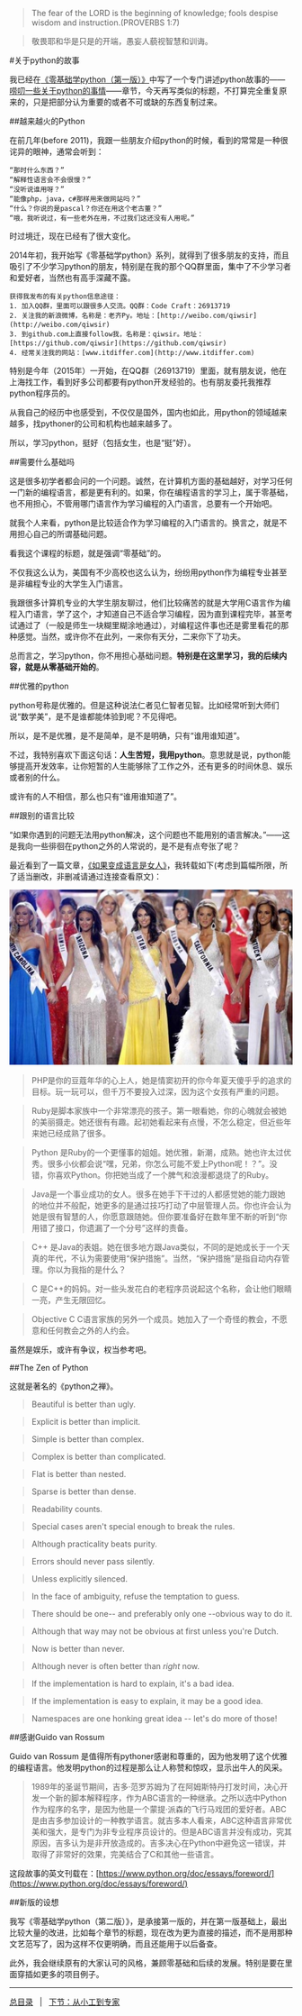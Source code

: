 > The fear of the LORD is the beginning of knowledge; fools despise wisdom and instruction.(PROVERBS 1:7)

>敬畏耶和华是只是的开端，愚妄人藐视智慧和训诲。

#关于python的故事

我已经在[《零基础学python（第一版）》](https://github.com/qiwsir/ITArticles/blob/master/BasicPython/index.md)中写了一个专门讲述python故事的——[唠叨一些关于python的事情](https://github.com/qiwsir/ITArticles/blob/master/BasicPython/001.md)——章节，今天再写类似的标题，不打算完全重复原来的，只是把部分认为重要的或者不可或缺的东西复制过来。

##越来越火的Python

在前几年(before 2011)，我跟一些朋友介绍python的时候，看到的常常是一种很诧异的眼神，通常会听到：

    “那时什么东西？”
	“解释性语言会不会很慢？”
	“没听说谁用呀？”
	“能像php，java，c#那样用来做网站吗？”
	“什么？你说的是pascal？你还在用这个老古董？”
	“哦，我听说过，有一些老外在用，不过我们这还没有人用呢。”
	
时过境迁，现在已经有了很大变化。

2014年初，我开始写《零基础学python》系列，就得到了很多朋友的支持，而且吸引了不少学习python的朋友，特别是在我的那个QQ群里面，集中了不少学习者和爱好者，当然也有高手深藏不露。

	获得我发布的有关python信息途径：
	1. 加入QQ群，里面可以跟很多人交流。QQ群：Code Craft：26913719
	2. 关注我的新浪微博，名称是：老齐Py。地址：[http://weibo.com/qiwsir](http://weibo.com/qiwsir)
	3. 到github.com上直接follow我，名称是：qiwsir。地址：[https://github.com/qiwsir](https://github.com/qiwsir)
	4. 经常关注我的网站：[www.itdiffer.com](http://www.itdiffer.com)
	
特别是今年（2015年）一开始，在QQ群（26913719）里面，就有朋友说，他在上海找工作，看到好多公司都要有python开发经验的。也有朋友委托我推荐python程序员的。

从我自己的经历中也感受到，不仅仅是国外，国内也如此，用python的领域越来越多，找pythoner的公司和机构也越来越多了。

所以，学习python，挺好（包括女生，也是“挺”好）。

##需要什么基础吗

这是很多初学者都会问的一个问题。诚然，在计算机方面的基础越好，对学习任何一门新的编程语言，都是更有利的。如果，你在编程语言的学习上，属于零基础，也不用担心，不管用哪门语言作为学习编程的入门语言，总要有一个开始吧。

就我个人来看，python是比较适合作为学习编程的入门语言的。换言之，就是不用担心自己的所谓基础问题。

看我这个课程的标题，就是强调“零基础”的。

不仅我这么认为，美国有不少高校也这么认为，纷纷用python作为编程专业甚至是非编程专业的大学生入门语言。

我跟很多计算机专业的大学生朋友聊过，他们比较痛苦的就是大学用C语言作为编程入门语言，学了这个，才知道自己不适合学习编程，因为直到课程完毕，甚至考试通过了（一般是师生一块糊里糊涂地通过），对编程这件事也还是雾里看花的那种感觉。当然，或许你不在此列，一来你有天分，二来你下了功夫。

总而言之，学习python，你不用担心基础问题。**特别是在这里学习，我的后续内容，就是从零基础开始的**。

##优雅的python

python号称是优雅的。但是这种说法仁者见仁智者见智。比如经常听到大师们说“数学美”，是不是谁都能体验到呢？不见得吧。

所以，是不是优雅，是不是简单，是不是明确，只有“谁用谁知道”。

不过，我特别喜欢下面这句话：**人生苦短，我用python**。意思就是说，python能够提高开发效率，让你短暂的人生能够除了工作之外，还有更多的时间休息、娱乐或者别的什么。

或许有的人不相信，那么也只有“谁用谁知道了”。

##跟别的语言比较

“如果你遇到的问题无法用python解决，这个问题也不能用别的语言解决。”——这是我向一些徘徊在python之外的人常说的，是不是有点夸张了呢？

最近看到了一篇文章，[《如果变成语言是女人》](http://www.vaikan.com/if-programming-languages-are-woman/)，我转载如下(考虑到篇幅所限，所了适当删改，非删减请通过连接查看原文)：

![](./0images/01.jpg)

>PHP是你的豆蔻年华的心上人，她是情窦初开的你今年夏天傻乎乎的追求的目标。玩一玩可以，但千万不要投入过深，因为这个女孩有严重的问题。

>Ruby是脚本家族中一个非常漂亮的孩子。第一眼看她，你的心魄就会被她的美丽摄走。她还很有有趣。起初她看起来有点慢，不怎么稳定，但近些年来她已经成熟了很多。

>Python 是Ruby的一个更懂事的姐姐。她优雅，新潮，成熟。她也许太过优秀。很多小伙都会说“嘿，兄弟，你怎么可能不爱上Python呢！？”。没错，你喜欢Python。你把她当成了一个脾气和浪漫都退烧了的Ruby。

>Java是一个事业成功的女人。很多在她手下干过的人都感觉她的能力跟她的地位并不般配，她更多的是通过技巧打动了中层管理人员。你也许会认为她是很有智慧的人，你愿意跟随她。但你要准备好在数年里不断的听到“你用错了接口，你遗漏了一个分号”这样的责备。

>C++ 是Java的表姐。她在很多地方跟Java类似，不同的是她成长于一个天真的年代，不认为需要使用“保护措施”。当然，“保护措施”是指自动内存管理。你以为我指的是什么？

>C 是C++的妈妈。对一些头发花白的老程序员说起这个名称，会让他们眼睛一亮，产生无限回忆。

>Objective C C语言家族的另外一个成员。她加入了一个奇怪的教会，不愿意和任何教会之外的人约会。

虽然是娱乐，或许有争议，权当参考吧。

##The Zen of Python

这就是著名的《python之禅》。

>Beautiful is better than ugly.

>Explicit is better than implicit.

>Simple is better than complex.

>Complex is better than complicated.

>Flat is better than nested.

>Sparse is better than dense.

>Readability counts.

>Special cases aren't special enough to break the rules.

>Although practicality beats purity.

>Errors should never pass silently.

>Unless explicitly silenced.

>In the face of ambiguity, refuse the temptation to guess.

>There should be one-- and preferably only one --obvious way to do it.

>Although that way may not be obvious at first unless you're Dutch.

>Now is better than never.

>Although never is often better than *right* now.

>If the implementation is hard to explain, it's a bad idea.

>If the implementation is easy to explain, it may be a good idea.

>Namespaces are one honking great idea -- let's do more of those!

##感谢Guido van Rossum

Guido van Rossum 是值得所有pythoner感谢和尊重的，因为他发明了这个优雅的编程语言。他发明python的过程是那么让人称赞和惊叹，显示出牛人的风采。

>1989年的圣诞节期间，吉多·范罗苏姆为了在阿姆斯特丹打发时间，决心开发一个新的脚本解释程序，作为ABC语言的一种继承。之所以选中Python作为程序的名字，是因为他是一个蒙提·派森的飞行马戏团的爱好者。ABC是由吉多参加设计的一种教学语言。就吉多本人看来，ABC这种语言非常优美和强大，是专门为非专业程序员设计的。但是ABC语言并没有成功，究其原因，吉多认为是非开放造成的。吉多决心在Python中避免这一错误，并取得了非常好的效果，完美结合了C和其他一些语言。

这段故事的英文刊载在：[https://www.python.org/doc/essays/foreword/](https://www.python.org/doc/essays/foreword/)

##新版的设想

我写《零基础学python（第二版）》，是承接第一版的，并在第一版基础上，最出比较大量的改进，比如每个章节的标题，现在改为更为直接的描述，而不是用那种文艺范写了，因为这样不仅更明确，而且还能用于以后备查。

此外，我会继续原有的大家认可的风格，兼顾零基础和后续的发展。特别是要在里面穿插如更多的项目例子。

-------

[总目录](./index.md)&nbsp;&nbsp;&nbsp;|&nbsp;&nbsp;&nbsp;[下节：从小工到专家](./02.md)
